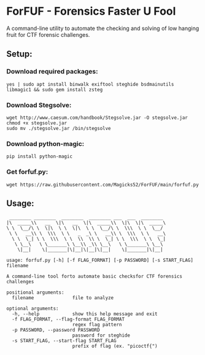# ForFUF - Forensics Faster U Fool

A command-line utility to automate the checking and solving of low hanging fruit for CTF forensic challenges.

## Setup:
### Download required packages: 
```
yes | sudo apt install binwalk exiftool steghide bsdmainutils libmagic1 && sudo gem install zsteg
```
### Download Stegsolve:
```
wget http://www.caesum.com/handbook/Stegsolve.jar -O stegsolve.jar
chmod +x stegsolve.jar
sudo mv ./stegsolve.jar /bin/stegsolve
```
### Download python-magic:
```
pip install python-magic
```
### Get forfuf.py:
```
wget https://raw.githubusercontent.com/Magicks52/ForFUF/main/forfuf.py
```

## Usage:
```
 ________ ________  ________  ________ ___  ___  ________ 
|\  _____\\   __  \|\   __  \|\  _____\\  \|\  \|\  _____\
\ \  \__/\ \  \|\  \ \  \|\  \ \  \__/\ \  \\\  \ \  \__/ 
 \ \   __\\ \  \\\  \ \   _  _\ \   __\\ \  \\\  \ \   __\
  \ \  \_| \ \  \\\  \ \  \\  \\ \  \_| \ \  \\\  \ \  \_|
   \ \__\   \ \_______\ \__\\ _\\ \__\   \ \_______\ \__\ 
    \|__|    \|_______|\|__|\|__|\|__|    \|_______|\|__| 

usage: forfuf.py [-h] [-f FLAG_FORMAT] [-p PASSWORD] [-s START_FLAG] filename

A command-line tool forto automate basic checksfor CTF forensics challenges

positional arguments:
  filename              file to analyze

optional arguments:
  -h, --help            show this help message and exit
  -f FLAG_FORMAT, --flag-format FLAG_FORMAT
                        regex flag pattern
  -p PASSWORD, --password PASSWORD
                        password for steghide
  -s START_FLAG, --start-flag START_FLAG
                        prefix of flag (ex. "picoctf{")
```